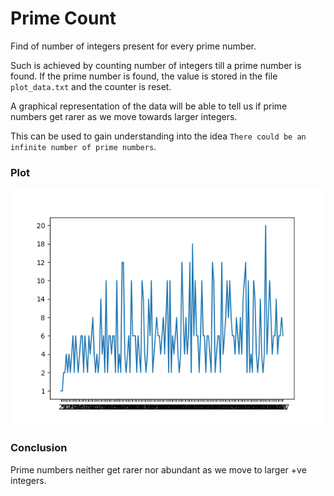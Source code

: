 # Prime Count

Find of number of integers present for every prime number.

Such is achieved by counting number of integers till a prime number is found.
If the prime number is found, the value is stored in the file `plot_data.txt` and the counter is reset.

A graphical representation of the data will be able to tell us if prime numbers get rarer as we move towards larger integers.

This can be used to gain understanding into the idea `There could be an infinite number of prime numbers`.

### Plot
![plot](https://raw.githubusercontent.com/AvirukBasak/Prime-Count/main/plot.png)

### Conclusion
Prime numbers neither get rarer nor abundant as we move to larger +ve integers.
